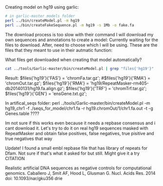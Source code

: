 Creating model on hg19 using garlic:
```bash
# in garlic-master models folder
perl ../bin/createModel.pl -m hg19
perl ../bin/createFakeSequence.pl -m hg19 -s 1Mb -o fake.fa
```

The download process is too slow with their command
I will download my own sequences and annotations to create a model:
Currently waiting for the files to download. After, need to choose which I will be using. These are the files that they meant to use in their autmatic function:

What files get downloaded when creating that model automatically?
```bash
cat ../tools/Garlic-master/bin/createModel.pl | grep "files{'hg19'}"
```
Result:
  $files{'hg19'}{'FAS'} = 'chromFa.tar.gz';
  #$files{'hg19'}{'RMA'} = 'chromOut.tar.gz';
  $files{'hg19'}{'RMA'} = 'hg19/RepeatMasker-rm405-db20140131/hg19.fa.align.gz';
  $files{'hg19'}{'TRF'} = 'chromTrf.tar.gz';
  $files{'hg19'}{'GEN'} = 'ensGene.txt.gz';

In artifical_seqs folder:
perl ../tools/Garlic-master/bin/createModel.pl -m hg19_chr1 -f ./seqs_for_model/chr1.fa -r hg19.chromOut/1/chr1.fa.out -t  -g Genes.table
????

Im not sure if this works even because it needs a repbase consensus and i cant download it. Let's try to do it on real hg19 sequences masked with RepeatMasker and obtain false positives, false negatives, true pisitive and true negatives that way

Update! I found a small embl repbase file that has library of repeats for Dfam. Not sure if that's what it asked for but still. Might give it a try
CITATION

Realistic artificial DNA sequences as negative controls for computational genomics.
Caballero J, Smit AF, Hood L, Glusman G.
Nucl. Acids Res. 2014
doi: 10.1093/nar/gku356 
drie
